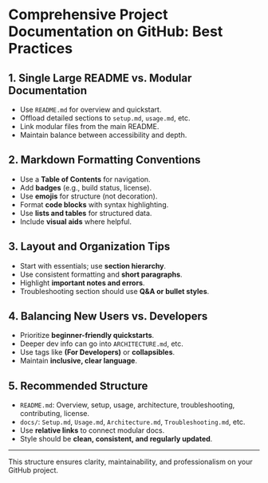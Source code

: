 # Comprehensive Project Documentation on GitHub: Best Practices

## 1. Single Large README vs. Modular Documentation
- Use `README.md` for overview and quickstart.
- Offload detailed sections to `setup.md`, `usage.md`, etc.
- Link modular files from the main README.
- Maintain balance between accessibility and depth.

## 2. Markdown Formatting Conventions
- Use a **Table of Contents** for navigation.
- Add **badges** (e.g., build status, license).
- Use **emojis** for structure (not decoration).
- Format **code blocks** with syntax highlighting.
- Use **lists and tables** for structured data.
- Include **visual aids** where helpful.

## 3. Layout and Organization Tips
- Start with essentials; use **section hierarchy**.
- Use consistent formatting and **short paragraphs**.
- Highlight **important notes and errors**.
- Troubleshooting section should use **Q&A or bullet styles**.

## 4. Balancing New Users vs. Developers
- Prioritize **beginner-friendly quickstarts**.
- Deeper dev info can go into `ARCHITECTURE.md`, etc.
- Use tags like **(For Developers)** or **collapsibles**.
- Maintain **inclusive, clear language**.

## 5. Recommended Structure
- `README.md`: Overview, setup, usage, architecture, troubleshooting, contributing, license.
- `docs/`: `Setup.md`, `Usage.md`, `Architecture.md`, `Troubleshooting.md`, etc.
- Use **relative links** to connect modular docs.
- Style should be **clean, consistent, and regularly updated**.

---

This structure ensures clarity, maintainability, and professionalism on your GitHub project.
